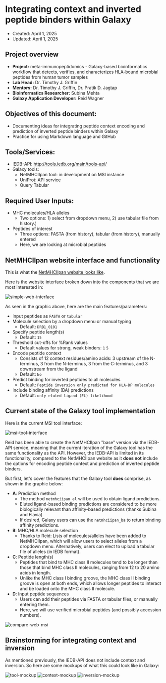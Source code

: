 # Integrating context and inverted peptide binders within Galaxy
- Created: April 1, 2025
- Updated: April 1, 2025

## Project overview
* **Project:** meta-immunopeptidomics - Galaxy-based bioinformatics workflow that detects, verifies, and characterizes HLA-bound microbial peptides from human tumor samples
* **Lab Head:** Dr. Timothy J. Griffin
* **Mentors:** Dr. Timothy J. Griffin, Dr. Pratik D. Jagtap
* **Bioinformatics Researcher:** Subina Mehta
* **Galaxy Application Developer:** Reid Wagner

## Objectives of this document:
* Documenting ideas for integrating peptide context encoding and prediction of inverted peptide binders within Galaxy
* Practice for using Markdown language and GitHub

## Tools/Services:
* IEDB-API: http://tools.iedb.org/main/tools-api/
* Galaxy tools:
   - NetMHCIIpan tool: in development on MSI instance
   - UniProt: API service
   - Query Tabular
 
## Required User Inputs:
* MHC molecules/HLA alleles
  - Two options: 1) select from dropdown menu, 2) use tabular file from history.)
* Peptides of interest
  - Three options: FASTA (from history), tabular (from history), manually entered
  - Here, we are looking at microbial peptides
 
## NetMHCIIpan website interface and functionality

This is what the [NetMHCIIpan website looks like](https://services.healthtech.dtu.dk/services/NetMHCIIpan-4.3/).

Here is the website interface broken down into the components that we are most interested in:

![simple-web-interface](images/netmhciipan-web-mockup.png)

As seen in the graphic above, here are the main features/parameters:
* Input peptides as `FASTA` or `tabular`
* Molecule selection by a dropdown menu or manual typing
     - Default: `DRB1_0101`
* Specify peptide length(s)
     - Default: `15`
* Threshold cut-offs for %Rank values
     - Default values for strong, weak binders: `1` `5`
* Encode peptide context
     - Consists of 12 context residues/amino acids: 3 upstream of the N-terminus, 3 from the N-terminus, 3 from the C-terminus, and 3 downstream from the ligand
     - Default: `No`
* Predict binding for inverted peptides to all molecules
     - Default: `Peptide inversion only predicted for HLA-DP molecules`
* Include binding affinity (BA) predictions
     - Default: `only eluted ligand (EL) likelihood`

## Current state of the Galaxy tool implementation

Here is the current MSI tool interface:

![msi-tool-interface](images/MSI-screenshot.png)

Reid has been able to create the NetMHCIIpan "base" version via the IEDB-API service, meaning that the current iteration of the Galaxy tool has the same functionality as the API. However, the IEDB-API is limited in its functionality, compared to the NetMHCIIpan website as it **does not** include the options for encoding peptide context and prediction of inverted peptide binders.

But first, let's cover the features that the Galaxy tool **does** comprise, as shown in the graphic below:
* **A**: Prediction method
   - The method `netmhciipan_el` will be used to obtain ligand predictions.
   - Eluted ligand-based binding predictions are considered to be more biologically relevant than affinity-based predictions (thanks Subina and Flavia).
   - If desired, Galaxy users can use the `netmhciipan_ba` to return binding affinity predictions.
* **B**: MHC/HLA molecule selection
   - Thanks to Reid: Lists of molecules/alleles have been added to NetMHCIIpan, which will allow users to select alleles from a dropdown menu. Alternatively, users can elect to upload a tabular file of alleles (in IEDB format).
* **C**: Peptide length(s)
  -   Peptides that bind to MHC class II molecules tend to be longer than those that bind MHC class II molecules, ranging from 12 to 20 amino acids in length.
  -   Unlike the MHC class I binding groove, the MHC class II binding groove is open at both ends, which allows longer peptides to interact and be loaded onto the MHC class II molecule.
* **D**: Input peptide sequences
  - Users can add their peptides via FASTA or tabular files, or manually entering them.
  - Here, we will use verified microbial peptides (and possibly accession numbers). 

![compare-web-msi](images/MSI-current-features.png)

## Brainstorming for integrating context and inversion

As mentioned previously, the IEDB-API does not include context and inversion. So here are some mockups of what this could look like in Galaxy:

![tool-mockup](images/Galaxy-tool-brainstorm.png)
![context-mockup](images/Context-mockup.png)
![inversion-mockup](images/Inversion-mockup.png)

